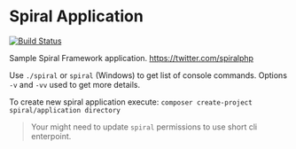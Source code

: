 # Spiral Application 
[![Build Status](https://travis-ci.org/spiral/application.svg?branch=master)](https://travis-ci.org/spiral/application)

Sample Spiral Framework application. https://twitter.com/spiralphp

Use `./spiral` or `spiral` (Windows) to get list of console commands. Options `-v` and `-vv` used to get more details.

To create new spiral application execute: `composer create-project spiral/application directory`
> Your might need to update `spiral` permissions to use short cli enterpoint.

